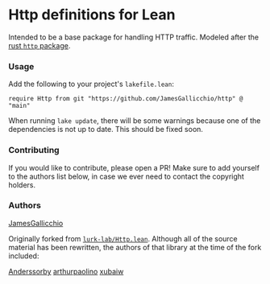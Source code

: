 # Http definitions for Lean 

Intended to be a base package for handling HTTP traffic.
Modeled after the [rust `http` package](https://crates.io/crates/http).

### Usage

Add the following to your project's `lakefile.lean`:
```
require Http from git "https://github.com/JamesGallicchio/http" @ "main"
```
When running `lake update`, there will be some warnings because one of the
dependencies is not up to date. This should be fixed soon.

### Contributing

If you would like to contribute, please open a PR!
Make sure to add yourself to the authors list below,
in case we ever need to contact the copyright holders.

### Authors

[JamesGallicchio](https://github.com/JamesGallicchio)

Originally forked from [`lurk-lab/Http.lean`](https://github.com/lurk-lab/Http.lean).
Although all of the source material has been rewritten,
the authors of that library at the time of the fork included:

[Anderssorby](https://github.com/Anderssorby)
[arthurpaolino](https://github.com/arthurpaolino)
[xubaiw](https://github.com/xubaiw)
